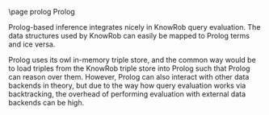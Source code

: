 \page prolog Prolog

Prolog-based inference integrates nicely in KnowRob query evaluation.
The data structures used by KnowRob can easily be mapped to Prolog terms and ice versa.

Prolog uses its owl in-memory triple store, and the common way would be to load triples from the KnowRob triple store into Prolog
such that Prolog can reason over them.
However, Prolog can also interact with other data backends in theory, but due to the way how query evaluation works via backtracking,
the overhead of performing evaluation with external data backends can be high.
